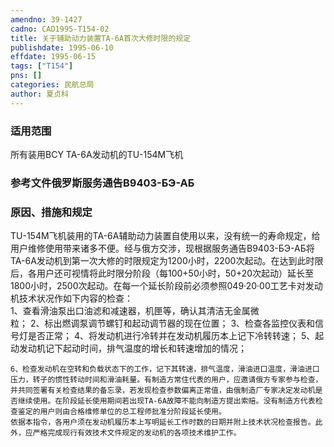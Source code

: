 ```yaml
---
amendno: 39-1427  
cadno: CAD1995-T154-02  
title: 关于辅助动力装置TA-6A首次大修时限的规定  
publishdate: 1995-06-10  
effdate: 1995-06-15  
tags: ["T154"]  
pns: []  
categories: 民航总局  
author: 夏贞科  
---
```

  
### 适用范围  
所有装用BCY TA-6A发动机的TU-154M飞机  
  
<!--more-->  
### 参考文件俄罗斯服务通告В9403-БЭ-АБ  
  
### 原因、措施和规定  
TU-154M飞机装用的TA-6A辅助动力装置自使用以来，没有统一的寿命规定，给用户维修使用带来诸多不便。经与俄方交涉，现根据服务通告B9403-БЭ-АБ将TA-6A发动机到第一次大修的时限规定为1200小时，2200次起动。在达到此时限后，各用户还可视情将此时限分阶段（每100+50小时，50+20次起动）延长至1800小时，2500次起动。在每一个延长阶段前必须参照049·20·00工艺卡对发动机技术状况作如下内容的检查：  
    1、查看滑油泵出口油滤和减速器，机匣等，确认其清洁无金属微  
粒； 2、标出燃调泵调节螺钉和起动调节器的现在位置； 3、检查各监控仪表和信号灯是否正常；     4、将发动机进行冷转并在发动机履历本上记下冷转转速；     5、起动发动机记下起动时间，排气温度的增长和转速增加的情况；  
  
    6、检查发动机在空转和负载状态下的工作，记下其转速，排气温度，滑油进口温度，滑油进口压力，转子的惯性转动时间和滑油耗量。有制造方常住代表的用户，应邀请俄方专家参与检查，并共同签署有关检查结果的备忘录，若发现检查参数偏离正常值，由俄制造厂专家决定发动机是否继续使用。在阶段延长使用期间若出现TA-6A故障不能向制造方提出索赔。没有制造方代表检查鉴定的用户则由合格维修单位的总工程师批准分阶段延长使用。  
    依据本指令，各用户须在发动机履历本上写明延长工作时数的日期并附上技术状况检查报告。此外，应严格完成现行有效技术文件规定的发动机的各项技术维护工作。  
